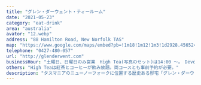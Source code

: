 ```yaml
---
title: "グレン・ダーウェント・ティールーム"
date: "2021-05-23"
category: "eat-drink"
area: "australia"
avator: "12.webp"
address: "88 Hamilton Road, New Norfolk TAS"
map: "https://www.google.com/maps/embed?pb=!1m18!1m12!1m3!1d2928.4565249878456!2d147.05028085103703!3d-42.77869787905873!2m3!1f0!2f0!3f0!3m2!1i1024!2i768!4f13.1!3m3!1m2!1s0xaa6e6b7af15e57ef%3A0x9d76dea2de7d9a79!2sGlen%20Derwent%20Tea%20Rooms!5e0!3m2!1sja!2sau!4v1669436848731!5m2!1sja!2sau"
telephone: "0427-480-057"
url: "http://glenderwent.com"
businessHour: "土曜日、日曜日のみ営業　High Tea(写真のセット)は14:00 〜。　Devonshire Tea(スコーンのセット)は10:00 〜 13:00"
others: "High Teaは紅茶とコーヒーが飲み放題。両コースとも事前予約が必要。"
description: "タスマニアのニューノーフォークに位置する歴史ある邸宅「グレン・ダーウェント」で本格ハイティーが楽しめます。ヴィーガン対応は予約時に要お問い合わせ。"
---
```

